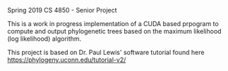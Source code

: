 Spring 2019
CS 4850 - Senior Project

This is a work in progress implementation of a CUDA based prpogram to compute and output phylogenetic trees based on the maximum likelihood (log likelihood) algorithm.

This project is based on Dr. Paul Lewis' software tutorial found here https://phylogeny.uconn.edu/tutorial-v2/


